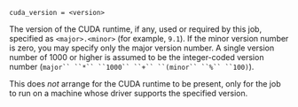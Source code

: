     cuda_version = <version>

The version of the CUDA runtime, if any, used or required by this job,
specified as `<major>.<minor>` (for example, `9.1`). If the minor
version number is zero, you may specify only the major version number. A
single version number of 1000 or higher is assumed to be the
integer-coded version number
(`major`` ``*`` ``1000`` ``+`` ``(minor`` ``%`` ``100)`).

This does *not* arrange for the CUDA runtime to be present, only for the
job to run on a machine whose driver supports the specified version.
